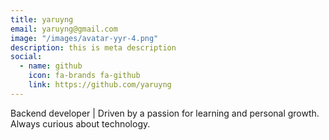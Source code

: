 ```yaml
---
title: yaruyng
email: yaruyng@gmail.com
image: "/images/avatar-yyr-4.png"
description: this is meta description
social:
  - name: github
    icon: fa-brands fa-github
    link: https://github.com/yaruyng
---
```


Backend developer | Driven by a passion for learning and personal growth. Always curious about technology.
